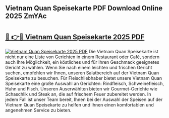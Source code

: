 ## Vietnam Quan Speisekarte PDF Download Online 2025 ZmYAc

# <h2><a href="http://gc96r7.nevu.top/?p=Vietnam+Quan+Speisekarte">🔗 👉🔴 Vietnam Quan Speisekarte 2025 PDF</a></h2>

[![Vietnam Quan Speisekarte 2025 PDF](https://i.imgur.com/dBaPXMq.png)](http://gc96r7.nevu.top/?p=Vietnam+Quan+Speisekarte)
Die Vietnam Quan Speisekarte ist nicht nur eine Liste von Gerichten in einem Restaurant oder Café, sondern auch Ihre Möglichkeit, ein köstliches und für Ihren Geschmack geeignetes Gericht zu wählen. Wenn Sie nach einem leichten und frischen Gericht suchen, empfehlen wir Ihnen, unseren Salatbereich auf der Vietnam Quan Speisekarte zu besuchen. Für Fleischliebhaber bietet unsere Vietnam Quan Speisekarte eine große Auswahl an Gerichten: Rindfleisch, Schweinefleisch, Huhn und Fisch. Unseren Auserwählten bieten wir Gourmet-Gerichte wie Schaschlik und Steak an, die auf frischem Feuer zubereitet werden. In jedem Fall ist unser Team bereit, Ihnen bei der Auswahl der Speisen auf der Vietnam Quan Speisekarte zu helfen und Ihnen einen komfortablen und angenehmen Service zu bieten.
